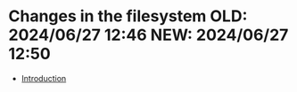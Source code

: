 # Changes in the filesystem OLD: 2024/06/27 12:46 NEW: 2024/06/27 12:50

-   [Introduction](intro.md)

